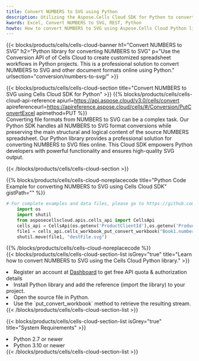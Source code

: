 ```yaml
---
title: Convert NUMBERS to SVG using Python 
description: Utilizing the Aspose.Cells Cloud SDK for Python to convert a NUMBERS format file to a SVG format file. 
kwords: Excel, Convert NUMBERS to SVG, REST, Python
howto: How to convert NUMBERS to SVG using Aspose.Cells Cloud Python library.
---
```



{{< blocks/products/cells/cells-cloud-banner h1="Convert NUMBERS to SVG" h2="Python library for converting NUMBERS to SVG" p="Use the Conversion API of of Cells Cloud to create customized spreadsheet workflows in Python projects. This is a professional solution to convert NUMBERS to SVG and other document formats online using Python." urlsection="conversion/numbers-to-svg/" >}}

{{< blocks/products/cells/cells-cloud-section  title="Convert NUMBERS to SVG using Cells Cloud SDK for Python" >}}
{{% blocks/products/cells/cells-cloud-api-reference  apiurl=https://api.aspose.cloud/v3.0/cells/convert  apireferenceurl=https://apireference.aspose.cloud/cells/#/Conversion/PutConvertExcel  apimethod=PUT %}}
<br/>
Converting file formats from NUMBERS to SVG can be a complex task. Our Python SDK handles all NUMBERS to SVG format conversions while preserving the main structural and logical content of the source NUMBERS spreadsheet. Our Python library provides a professional solution for converting NUMBERS to SVG files online. This Cloud SDK empowers Python developers with powerful functionality and ensures high-quality SVG output.

{{< /blocks/products/cells/cells-cloud-section >}}

{{% blocks/products/cells/cells-cloud-noreplacecode title="Python Code Example for converting NUMBERS to SVG using Cells Cloud SDK" gistPath="" %}}
 
```python
# For complete examples and data files, please go to https://github.com/aspose-cells-cloud/aspose-cells-cloud-python/
    import os
    import shutil
    from asposecellscloud.apis.cells_api import CellsApi
    cells_api = CellsApi(os.getenv('ProductClientId'),os.getenv('ProductClientSecret'))
    file1 = cells_api.cells_workbook_put_convert_workbook("Book1.numbers",format="svg")
    shutil.move(file1, "destFile.svg")     
```
 
{{% /blocks/products/cells/cells-cloud-noreplacecode  %}}
<br/>
{{< blocks/products/cells/cells-cloud-section-list isGrey="true"  title="Learn how to convert NUMBERS to SVG using the Cells Cloud Python library." >}}
<li>Register an account at <a href="https://dashboard.aspose.cloud/">Dashboard</a> to get free API quota & authorization details</li>
<li>Install Python library and add the reference (import the library) to your project.</li>
<li>Open the source file in Python.</li>
<li>Use the `put_convert_workbook` method to retrieve the resulting stream.</li>
{{< /blocks/products/cells/cells-cloud-section-list >}}

{{< blocks/products/cells/cells-cloud-section-list isGrey="true"  title="System Requirements" >}}
<li>Python 2.7 or newer</li>
<li>Python 3.10 or newer</li>
{{< /blocks/products/cells/cells-cloud-section-list >}}

